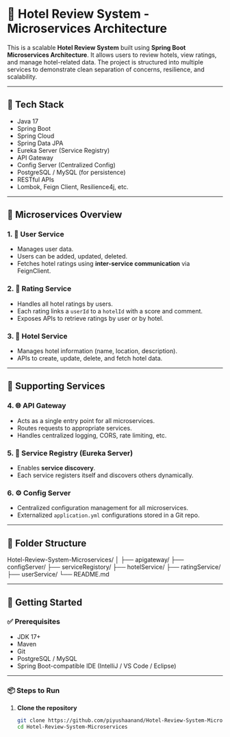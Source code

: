 # 🏨 Hotel Review System - Microservices Architecture

This is a scalable **Hotel Review System** built using **Spring Boot Microservices Architecture**. It allows users to review hotels, view ratings, and manage hotel-related data. The project is structured into multiple services to demonstrate clean separation of concerns, resilience, and scalability.

---

## 🔧 Tech Stack

- Java 17
- Spring Boot
- Spring Cloud
- Spring Data JPA
- Eureka Server (Service Registry)
- API Gateway
- Config Server (Centralized Config)
- PostgreSQL / MySQL (for persistence)
- RESTful APIs
- Lombok, Feign Client, Resilience4j, etc.

---

## 🧩 Microservices Overview

### 1. 👤 User Service
- Manages user data.
- Users can be added, updated, deleted.
- Fetches hotel ratings using **inter-service communication** via FeignClient.

### 2. 🌟 Rating Service
- Handles all hotel ratings by users.
- Each rating links a `userId` to a `hotelId` with a score and comment.
- Exposes APIs to retrieve ratings by user or by hotel.

### 3. 🏨 Hotel Service
- Manages hotel information (name, location, description).
- APIs to create, update, delete, and fetch hotel data.

---

## 🔌 Supporting Services

### 4. 🌐 API Gateway
- Acts as a single entry point for all microservices.
- Routes requests to appropriate services.
- Handles centralized logging, CORS, rate limiting, etc.

### 5. 🧭 Service Registry (Eureka Server)
- Enables **service discovery**.
- Each service registers itself and discovers others dynamically.

### 6. ⚙️ Config Server
- Centralized configuration management for all microservices.
- Externalized `application.yml` configurations stored in a Git repo.

---

## 📁 Folder Structure

Hotel-Review-System-Microservices/
│
├── apigateway/
├── configServer/
├── serviceRegistory/
├── hotelService/
├── ratingService/
├── userService/
└── README.md



---

## 🚀 Getting Started

### ✅ Prerequisites
- JDK 17+
- Maven
- Git
- PostgreSQL / MySQL
- Spring Boot-compatible IDE (IntelliJ / VS Code / Eclipse)

---

### 📦 Steps to Run

1. **Clone the repository**
   ```bash
   git clone https://github.com/piyushaanand/Hotel-Review-System-Microservices.git
   cd Hotel-Review-System-Microservices

